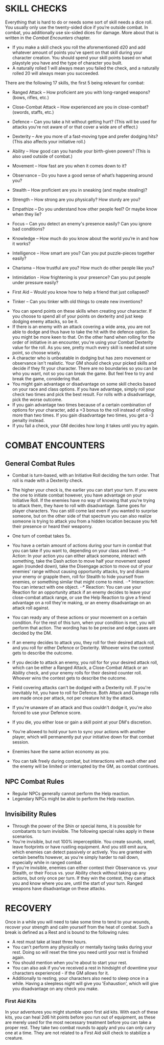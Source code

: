 # SKILL CHECKS
Everything that is hard to do or needs some sort of skill needs a dice roll. You usually only use the twenty-sided dice if you’re outside combat. In combat, you additionally use six-sided dices for damage. More about that is written in the *Combat Encounters* chapter. 
- If you make a skill check you roll the aforementioned d20 and add whatever amount of points you've spent on that skill during your character creation. You should spend your skill points based on what playstyle you have and the type of character you built. 
- A naturally rolled 1 will always mean you failed the check, and a naturally rolled 20 will always mean you succeeded. 

There are the following 17 skills, the first 5 being relevant for combat: 
* Ranged Attack – How proficient are you with long-ranged weapons? (bows, rifles, etc.)
* Close-Combat Attack – How experienced are you in close-combat? (swords, staffs, etc.)
* Defence – Can you take a hit without getting hurt? (This will be used for attacks you're not aware of or that cover a wide are of effect.)
* Dexterity – Are you more of a fast-moving type and prefer dodging hits? (This also affects your initiative roll.)
* Ability – How good can you handle your birth-given powers? (This is also used outside of combat.)

* Movement – How fast are you when it comes down to it? 
* Observance – Do you have a good sense of what’s happening around you?
* Stealth – How proficient are you in sneaking (and maybe stealing)?
* Strength – How strong are you physically? How sturdy are you?
* Empathize – Do you understand how other people feel? Or maybe know when they lie? 
* Focus – Can you detect an enemy's presence easily? Can you ignore bad conditions?
* Knowledge – How much do you know about the world you’re in and how it works?
* Intelligence – How smart are you? Can you put puzzle-pieces together easily?
* Charisma – How trustful are you? How much do other people like you?
* Intimidation - How frightening is your presence? Can you put people under pressure easily?
* First Aid – Would you know how to help a friend that just collapsed? 
* Tinker – Can you tinker with old things to create new inventions? 

- You can spend points on these skills when creating your character. If you choose to spend all of your points on dexterity and just keep dodging enemy attacks, so be it. 
- If there is an enemy with an attack covering a wide area, you are not able to dodge and thus have to take the hit with the defence option. So you might be more keen to that. On the other hand when rolling for the order of initiative in an encounter, you're using your Combat Dexterity value for the roll. As you see, pretty much every skill is needed at some point, so choose wisely. 
- A character who is unbeatable in dodging but has zero movement or observance isn't realistic. Your GM should check your picked skills and decide if they fit your character. There are no boundaries so you can be who you want, not so you can break the game. But feel free to try and break the game, considering that. 
- You might gain advantage or disadvantage on some skill checks based on your race and class options. If you have advantage, simply roll your check two times and pick the best result. For rolls with a disadvantage, pick the worse outcome. 
- If you gain advantage two times because of a certain combination of options for your character, add a +3 bonus to the roll instead of rolling more than two times. If you gain disadvantage two times, you get a -3 penalty instead. 
- If you fail a check, your GM decides how long it takes until you try again. 




# COMBAT ENCOUNTERS 
## General Combat Rules 
* Combat is turn-based, with an Initiative Roll deciding the turn order. That roll is made with a Dexterity check. 
* The higher your check is, the earlier you can start your turn. If you were the one to initiate combat however, you have advantage on your Initiative Roll. If the enemies have no way of knowing that you're trying to attack them, they have to roll with disadvantage. Same goes for player characters. You can still come last even if you wanted to surprise someone, but on the other side of that spectrum you can also realize someone is trying to attack you from a hidden location because you felt their presence or heard their weaponry. 
* One turn of combat takes 5s. 
* You have a certain amount of actions during your turn in combat that you can take if you want to, depending on your class and level. 
⋅⋅* Action: In your action you can either attack someone, interact with something, take the Dash action to move half your movement speed again (rounded down), take the Disengage action to move out of your enemies' range without causing opportunity attacks, try and disarm your enemy or grapple them, roll for Stealth to hide yourself from enemies, or something similar that might come to mind. 
⋅⋅* Interaction: You can interact with one object. 
⋅⋅* Reaction: You can use your Reaction for an opportunity attack if an enemy decides to leave your close-combat attack range, or use the Help Reaction to give a friend advantage on a roll they're making, or an enemy disadvantage on an attack roll against. 

* You can ready any of these actions or your movement on a certain condition. For the rest of this turn, when your condition is met, you will perform that action. The wording has to be precise and edge cases are decided by the DM. 
* If an enemy decides to attack you, they roll for their desired attack roll, and you roll for either Defence or Dexterity. Whoever wins the contest gets to describe the outcome. 
* If you decide to attack an enemy, you roll for for your desired attack roll, which can be either a Ranged Attack, a Close-Combat Attack or an Ability check, and your enemy rolls for their desired counter roll. Whoever wins the contest gets to describe the outcome. 
* Field covering attacks can't be dodged with a Dexterity roll. If you're inevitably hit, you have to roll for Defence. Both Attack and Damage rolls are made once per attack, not per creature hit by the attack. 
* If you're unaware of an attack and thus couldn't dodge it, you're also forced to use your Defence score. 
* If you die, you either lose or gain a skill point at your DM's discretion. 
* You're allowed to hold your turn to sync your actions with another player, which will permanently put your initiative down for that combat session. 
* Enemies have the same action economy as you.  
* You can talk freely during combat, but interactions with each other and the enemy will be limited or interrupted by the GM, as combat continues. 

## NPC Combat Rules
* Regular NPCs generally cannot perform the Help reaction. 
* Legendary NPCs might be able to perform the Help reaction. 

## Invisibility Rules
* Through the power of the Shin or special items, it is possible for combatants to turn invisible. The following special rules apply in these scenarios. 
* You're invisible, but not 100% imperceptible. You create sounds, smell, leave footprints or have rustling equipment. And you still emit aura, which enemies can detect passively or actively. You are granted with certain benefits however, as you're simply harder to nail down, especially while in ranged combat. 
* If you're invisible, enemies can either contest their Observance vs. your Stealth, or their Focus vs. your Ability check without taking up any actions, but only once per turn. If they win the contest, they can attack you and know where you are, until the start of your turn. Ranged weapons have disadvantage on these attacks. 



# RECOVERY
Once in a while you will need to take some time to tend to your wounds, recover your strength and calm yourself from the heat of combat. Such a break is defined as a Rest and is bound to the following rules: 
* A rest must take at least three hours. 
* You can't perform any physically or mentally taxing tasks during your rest. 
Doing so will reset the time you need until your rest is finished again. 
* You should mention when you're about to start your rest. 
* You can also ask if you've received a rest in hindsight of downtime your characters experienced - if the GM allows for it. 
* Additionally to resting, your characters also need to sleep once in a while. Having a sleepless night will give you 'Exhaustion', which will give you disadvantage on any check you make. 

### First Aid Kits
In your adventures you might stumble upon first aid kits. With each of these kits, you can heal 2d6 hit points before you run out of equipment, as these are merely used for the most necessary treatment before you can take a proper rest. They take two combat rounds to apply and you can only carry one at a time. They are not related to a First Aid skill check to stabilize a creature. 